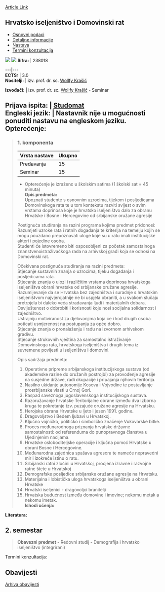 [Article Link](https://www.fhs.hr/predmet/hidr)

## Hrvatsko iseljeništvo i Domovinski rat
  * [Osnovni podaci](https://www.fhs.hr/predmet/hidr#v1id-523748_450825_1_0 "Osnovni podaci")
  * [Detaljne informacije](https://www.fhs.hr/predmet/hidr#v1id-523748_450825_1_1 "Detaljne informacije")
  * [Nastava](https://www.fhs.hr/predmet/hidr#v1id-523748_450825_1_2 "Nastava")
  * [Termini konzultacija](https://www.fhs.hr/predmet/hidr#v1id-523748_450825_1_3 "Termini konzultacija")


[![](https://www.fhs.hr/img/flags/gif/hr.gif)](https://www.fhs.hr/predmet/hidr) [![](https://www.fhs.hr/img/flags/gif/gb.gif)](https://www.fhs.hr/en/course/ceathw)
**Šifra:** |  238018  
  
---|---  
**ECTS:** |  3.0   
**Nositelji:** |  izv. prof. dr. sc. [Wollfy Krašić](https://www.fhs.hr/djelatnik/wollfy.krasic)   
  
**Izvođači:** |  izv. prof. dr. sc. [Wollfy Krašić](https://www.fhs.hr/djelatnik/wollfy.krasic) - Seminar  
  
**Prijava ispita:** |  [Studomat](http://www.isvu.hr/studomat)  
**Engleski jezik:** |  Nastavnik nije u mogućnosti ponuditi nastavu na engleskom jeziku.   
**Opterećenje:**  
---  
> ### 1. komponenta
> | Vrsta nastave | Ukupno  
> ---|---  
> Predavanja | 15  
> Seminar | 15  
> * Opterećenje je izraženo u školskim satima (1 školski sat = 45 minuta)   
**Opis predmeta:**  
> Upoznati studente s osnovnim uzrocima, tijekom i posljedicama Domovinskoga rata te u tom kontekstu razviti svijest o svim vrstama doprinosa koje je hrvatsko iseljeništvo dalo za obranu Hrvatske i Bosne i Hercegovine od srbijanske oružane agresije  
>    
>  Postignuća studiranja na razini programa kojima predmet pridonosi:   
>  Razumjeti uzroke rata i ratnih događanja te kriterija na temelju kojih se mogu pouzdano prepoznavati uloge koje su u ratu imali institucijske akteri i pojedine osoba.   
>  Studenti će istovremeno biti osposobljeni za početak samostalnoga znanstvenoistraživačkoga rada na arhivskoj građi koja se odnosi na Domovinski rat.  
>    
>  Očekivana postignuća studiranja na razini predmeta:  
>  Stjecanje sustavnih znanja o uzrocima, tijeku događanja i posljedicama rata.  
>  Stjecanje znanja o ulozi i različitim vrstama doprinosa hrvatskoga iseljeništva obrani hrvatske od srbijanske oružane agresije.   
>  Razumijevanje da se Hrvatska bez zajedništva i suradnje s hrvatskim iseljeništvom najvjerojatnije ne bi uspjela obraniti, a u svakom slučaju pretrpjela bi daleko veća stradavanja ljudi i materijalnih dobara.  
>  Osviještenost o dobrobiti i korisnosti koje nosi socijalna solidarnost i zajedništvo.  
>  Ustrajniju motiviranost za djelovanjima koja će i kod drugih osoba poticati usmjerenost na postupanja za opće dobro.  
>  Stjecanje znanja o pronalaženju i radu na izvornom arhivskom gradivu.   
>  Stjecanje strukovnih vještina za samostalno istraživanje Domovinskoga rata, hrvatskoga iseljeništva i drugih tema iz suvremene povijesti u iseljeništvu i domovini.   
>    
>  Opis sadržaja predmeta:   
>  1. Operativne pripreme srbijanskoga institucijskoga sustava (od akademske razine do oružanih postrojbi) za provođenje agresije na susjedne države, radi okupacije i pripajanja njihovih teritorija.  
>  2. Nasilno ukidanje autonomije Kosova i Vojvodine te postavljanje prosrbijanske vlasti u Crnoj Gori.  
>  3. Raspad saveznoga jugoslavenskoga institucijskoga sustava.  
>  4. Razoružavanje hrvatske Teritorijalne obrane između dva izborna kruga te pokretanje tzv. puzajuće oružane agresije na Hrvatsku.  
>  5. Herojska obrana Hrvatske u ljeto i jesen 1991. godine.  
>  6. Dragovoljstvo i Bedem ljubavi u Hrvatskoj.  
>  7. Ključno vojničko, političko i simboličko značenje Vukovarske bitke.  
>  8. Proces međunarodnoga priznanja hrvatske državne samostalnosti: od referenduma do punopravnoga članstva u Ujedinjenim nacijama.  
>  9. Hrvatske osloboditeljske operacije i ključna pomoć Hrvatske u obrani Bosne i Hercegovine.  
>  10. Međunarodna zajednica spašava agresora te nameće nepravedni mir i izokreće istinu o ratu.  
>  11. Srbijanski ratni zločini u Hrvatskoj, procjena izravne i razvojne ratne štete u Hrvatskoj  
>  12. Demografske posljedice srbijanske oružane agresije na Hrvatsku.  
>  13. Materijalna i lobistička uloga hrvatskoga iseljeništva u obrani Hrvatske  
>  14. Hrvatski iseljenici - dragovoljci branitelji  
>  15. Hrvatska budućnost između domovine i imovine; nekomu metak a nekomu imetak.  
**Ishodi učenja:**  

  
**Literatura:**  

  
**2. semestar**  
---  
> **Obavezni predmet** - Redovni studij - Demografija i hrvatsko iseljeništvo (integrirani)  
>   
Termini konzultacija: 


## Obavijesti
[Arhiva obavijesti](https://www.fhs.hr/predmet/hidr?@=21j1i#news_122305 "Arhiva obavijesti")
